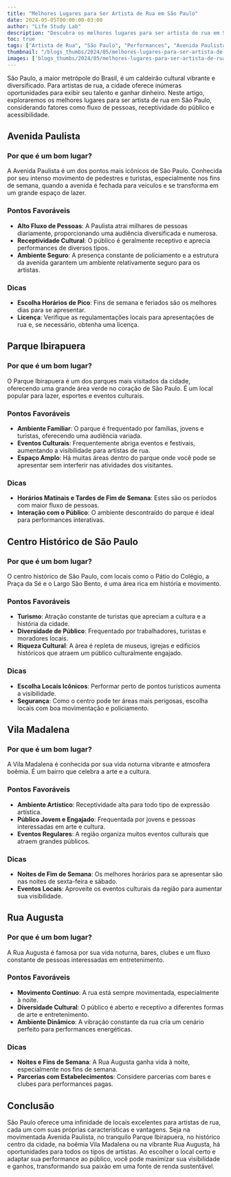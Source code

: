 ```yaml
---
title: "Melhores Lugares para Ser Artista de Rua em São Paulo"
date: 2024-05-05T00:00:00-03:00
author: "Life Study Lab"
description: "Descubra os melhores lugares para ser artista de rua em São Paulo. Saiba onde se apresentar, atrair mais público e maximizar seus ganhos com performances únicas."
toc: true
tags: ["Artista de Rua", "São Paulo", "Performances", "Avenida Paulista", "Parque Ibirapuera", "Centro Histórico", "Vila Madalena", "Rua Augusta", "Cultura", "Entretenimento", "Turismo", "Eventos", "Público", "Ganhos", "Licenças"]
thumbnail: "/blogs_thumbs/2024/05/melhores-lugares-para-ser-artista-de-rua-em-sao-paulo.jpg"
images: ['blogs_thumbs/2024/05/melhores-lugares-para-ser-artista-de-rua-em-sao-paulo.jpg']
---
```


São Paulo, a maior metrópole do Brasil, é um caldeirão cultural vibrante e diversificado. Para artistas de rua, a cidade oferece inúmeras oportunidades para exibir seu talento e ganhar dinheiro. Neste artigo, exploraremos os melhores lugares para ser artista de rua em São Paulo, considerando fatores como fluxo de pessoas, receptividade do público e acessibilidade.

## Avenida Paulista

### Por que é um bom lugar?

A Avenida Paulista é um dos pontos mais icônicos de São Paulo. Conhecida por seu intenso movimento de pedestres e turistas, especialmente nos fins de semana, quando a avenida é fechada para veículos e se transforma em um grande espaço de lazer.

### Pontos Favoráveis

- **Alto Fluxo de Pessoas**: A Paulista atrai milhares de pessoas diariamente, proporcionando uma audiência diversificada e numerosa.
- **Receptividade Cultural**: O público é geralmente receptivo e aprecia performances de diversos tipos.
- **Ambiente Seguro**: A presença constante de policiamento e a estrutura da avenida garantem um ambiente relativamente seguro para os artistas.

### Dicas

- **Escolha Horários de Pico**: Fins de semana e feriados são os melhores dias para se apresentar.
- **Licença**: Verifique as regulamentações locais para apresentações de rua e, se necessário, obtenha uma licença.

## Parque Ibirapuera

### Por que é um bom lugar?

O Parque Ibirapuera é um dos parques mais visitados da cidade, oferecendo uma grande área verde no coração de São Paulo. É um local popular para lazer, esportes e eventos culturais.

### Pontos Favoráveis

- **Ambiente Familiar**: O parque é frequentado por famílias, jovens e turistas, oferecendo uma audiência variada.
- **Eventos Culturais**: Frequentemente abriga eventos e festivais, aumentando a visibilidade para artistas de rua.
- **Espaço Amplo**: Há muitas áreas dentro do parque onde você pode se apresentar sem interferir nas atividades dos visitantes.

### Dicas

- **Horários Matinais e Tardes de Fim de Semana**: Estes são os períodos com maior fluxo de pessoas.
- **Interação com o Público**: O ambiente descontraído do parque é ideal para performances interativas.

## Centro Histórico de São Paulo

### Por que é um bom lugar?

O centro histórico de São Paulo, com locais como o Pátio do Colégio, a Praça da Sé e o Largo São Bento, é uma área rica em história e movimento.

### Pontos Favoráveis

- **Turismo**: Atração constante de turistas que apreciam a cultura e a história da cidade.
- **Diversidade de Público**: Frequentado por trabalhadores, turistas e moradores locais.
- **Riqueza Cultural**: A área é repleta de museus, igrejas e edifícios históricos que atraem um público culturalmente engajado.

### Dicas

- **Escolha Locais Icônicos**: Performar perto de pontos turísticos aumenta a visibilidade.
- **Segurança**: Como o centro pode ter áreas mais perigosas, escolha locais com boa movimentação e policiamento.

## Vila Madalena

### Por que é um bom lugar?

A Vila Madalena é conhecida por sua vida noturna vibrante e atmosfera boêmia. É um bairro que celebra a arte e a cultura.

### Pontos Favoráveis

- **Ambiente Artístico**: Receptividade alta para todo tipo de expressão artística.
- **Público Jovem e Engajado**: Frequentada por jovens e pessoas interessadas em arte e cultura.
- **Eventos Regulares**: A região organiza muitos eventos culturais que atraem grandes públicos.

### Dicas

- **Noites de Fim de Semana**: Os melhores horários para se apresentar são nas noites de sexta-feira e sábado.
- **Eventos Locais**: Aproveite os eventos culturais da região para aumentar sua visibilidade.

## Rua Augusta

### Por que é um bom lugar?

A Rua Augusta é famosa por sua vida noturna, bares, clubes e um fluxo constante de pessoas interessadas em entretenimento.

### Pontos Favoráveis

- **Movimento Contínuo**: A rua está sempre movimentada, especialmente à noite.
- **Diversidade Cultural**: O público é aberto e receptivo a diferentes formas de arte e entretenimento.
- **Ambiente Dinâmico**: A vibração constante da rua cria um cenário perfeito para performances energéticas.

### Dicas

- **Noites e Fins de Semana**: A Rua Augusta ganha vida à noite, especialmente nos fins de semana.
- **Parcerias com Estabelecimentos**: Considere parcerias com bares e clubes para performances pagas.

## Conclusão

São Paulo oferece uma infinidade de locais excelentes para artistas de rua, cada um com suas próprias características e vantagens. Seja na movimentada Avenida Paulista, no tranquilo Parque Ibirapuera, no histórico centro da cidade, na boêmia Vila Madalena ou na vibrante Rua Augusta, há oportunidades para todos os tipos de artistas. Ao escolher o local certo e adaptar sua performance ao público, você pode maximizar sua visibilidade e ganhos, transformando sua paixão em uma fonte de renda sustentável.